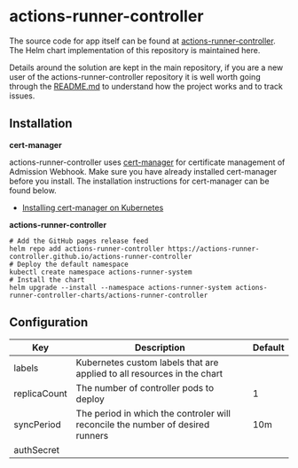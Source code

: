 # actions-runner-controller

The source code for app itself can be found at [actions-runner-controller](https://github.com/actions-runner-controller/actions-runner-controller). The Helm chart implementation of this repository is 
maintained here.

Details around the solution are kept in the main repository, if you are a new user of the actions-runner-controller repository it is well worth going through the [README.md](https://github.com/actions-runner-controller/actions-runner-controller/blob/master/README.md) to understand how the project works and to track issues.

## Installation
**cert-manager**

actions-runner-controller uses [cert-manager](https://cert-manager.io/docs/installation/kubernetes/) for certificate management of Admission Webhook. Make sure you have already installed cert-manager before you install. The installation instructions for cert-manager can be found below.

- [Installing cert-manager on Kubernetes](https://cert-manager.io/docs/installation/kubernetes/)

**actions-runner-controller**

```shell
# Add the GitHub pages release feed 
helm repo add actions-runner-controller https://actions-runner-controller.github.io/actions-runner-controller
# Deploy the default namespace
kubectl create namespace actions-runner-system
# Install the chart
helm upgrade --install --namespace actions-runner-system actions-runner-controller-charts/actions-runner-controller
```

## Configuration

| Key          | Description                                                                    | Default |
|--------------|--------------------------------------------------------------------------------|---------|
| labels       | Kubernetes custom labels that are applied to all resources in the chart        |         |
| replicaCount | The number of controller pods to deploy                                        | 1       |
| syncPeriod   | The period in which the controler will reconcile the number of desired runners | 10m     |
| authSecret   |                                                                                |         |